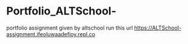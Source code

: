 # Portfolio_ALTSchool-
portfolio assignment given by altschool
run this url https://ALTSchool-assignment.ifeoluwaadefioy.repl.co
